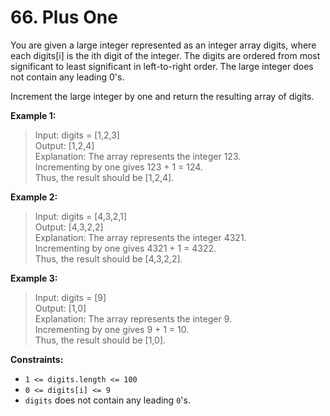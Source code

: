 # 66. Plus One

You are given a large integer represented as an integer array digits, where each digits[i] is the ith digit of the integer. The digits are ordered from most significant to least significant in left-to-right order. The large integer does not contain any leading 0's.

Increment the large integer by one and return the resulting array of digits.

**Example 1:**

> Input: digits = [1,2,3] <br>
> Output: [1,2,4] <br>
> Explanation: The array represents the integer 123. <br>
> Incrementing by one gives 123 + 1 = 124. <br>
> Thus, the result should be [1,2,4].

**Example 2:**

> Input: digits = [4,3,2,1] <br>
> Output: [4,3,2,2] <br>
> Explanation: The array represents the integer 4321. <br>
> Incrementing by one gives 4321 + 1 = 4322. <br>
> Thus, the result should be [4,3,2,2].

**Example 3:**

> Input: digits = [9] <br>
> Output: [1,0] <br>
> Explanation: The array represents the integer 9. <br>
> Incrementing by one gives 9 + 1 = 10. <br>
> Thus, the result should be [1,0].

**Constraints:**

- `1 <= digits.length <= 100`
- `0 <= digits[i] <= 9`
- `digits` does not contain any leading `0`'s.
